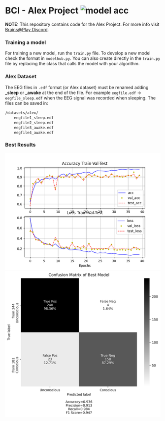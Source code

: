 # BCI - Alex Project ![model acc](https://img.shields.io/badge/model_acc-93.6%25-ygreen)

**NOTE:** This repository contains code for the Alex Project. For more info visit [Brains@Play Discord](https://brainsatplay.com/).

### Training a model
For training a new model, run the `train.py` file. To develop a new model check the format in `modelhub.py`. You can also create directly in the `train.py` file by replacing the class that calls the model with your algorithm.

### Alex Dataset

The EEG files in `.edf` format (or Alex dataset) must be renamed adding **_sleep** or **_awake** at the end of the file. For example `eegfile.edf` -> `eegfile_sleep.edf` when the EEG signal was recorded when sleeping. The files can be saved in:

    /datasets/alex/
        eegfile1_sleep.edf
        eegfile2_sleep.edf
        eegfile3_awake.edf
        eegfile4_awake.edf

### Best Results

![cf_matrix](log_savings/alex_20211018_194037/tt_history.png)
![cf_matrix](log_savings/alex_20211018_194037/cf_matrix.png)